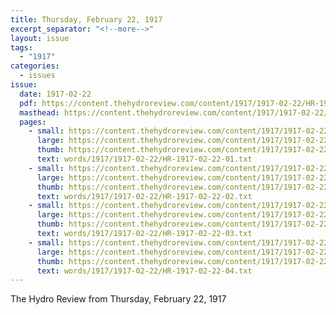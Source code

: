 ```yaml
---
title: Thursday, February 22, 1917
excerpt_separator: "<!--more-->"
layout: issue
tags:
  - "1917"
categories:
  - issues
issue:
  date: 1917-02-22
  pdf: https://content.thehydroreview.com/content/1917/1917-02-22/HR-1917-02-22.pdf
  masthead: https://content.thehydroreview.com/content/1917/1917-02-22/masthead/HR-1917-02-22.jpg
  pages:
    - small: https://content.thehydroreview.com/content/1917/1917-02-22/small/HR-1917-02-22-01.jpg
      large: https://content.thehydroreview.com/content/1917/1917-02-22/large/HR-1917-02-22-01.jpg
      thumb: https://content.thehydroreview.com/content/1917/1917-02-22/thumbnails/HR-1917-02-22-01.jpg
      text: words/1917/1917-02-22/HR-1917-02-22-01.txt
    - small: https://content.thehydroreview.com/content/1917/1917-02-22/small/HR-1917-02-22-02.jpg
      large: https://content.thehydroreview.com/content/1917/1917-02-22/large/HR-1917-02-22-02.jpg
      thumb: https://content.thehydroreview.com/content/1917/1917-02-22/thumbnails/HR-1917-02-22-02.jpg
      text: words/1917/1917-02-22/HR-1917-02-22-02.txt
    - small: https://content.thehydroreview.com/content/1917/1917-02-22/small/HR-1917-02-22-03.jpg
      large: https://content.thehydroreview.com/content/1917/1917-02-22/large/HR-1917-02-22-03.jpg
      thumb: https://content.thehydroreview.com/content/1917/1917-02-22/thumbnails/HR-1917-02-22-03.jpg
      text: words/1917/1917-02-22/HR-1917-02-22-03.txt
    - small: https://content.thehydroreview.com/content/1917/1917-02-22/small/HR-1917-02-22-04.jpg
      large: https://content.thehydroreview.com/content/1917/1917-02-22/large/HR-1917-02-22-04.jpg
      thumb: https://content.thehydroreview.com/content/1917/1917-02-22/thumbnails/HR-1917-02-22-04.jpg
      text: words/1917/1917-02-22/HR-1917-02-22-04.txt
---
```


The Hydro Review from Thursday, February 22, 1917

<!--more-->

